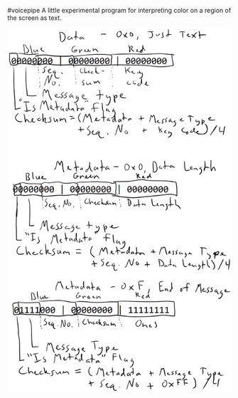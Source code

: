 #voicepipe
A little experimental program for interpreting color on a region of the screen as text.

![Protocol outline](protocol-sketch.png)